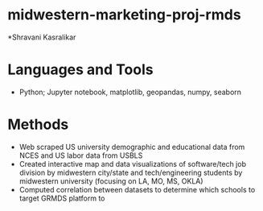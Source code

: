 # midwestern-marketing-proj-rmds
*Shravani Kasralikar

# Languages and Tools
- Python; Jupyter notebook, matplotlib, geopandas, numpy, seaborn


# Methods
- Web scraped US university demographic and educational data from NCES and US labor data from USBLS
- Created interactive map and data visualizations of software/tech job division by midwestern city/state and tech/engineering students by midwestern university (focusing on LA, MO, MS, OKLA)
- Computed correlation between datasets to determine which schools to target GRMDS platform to
